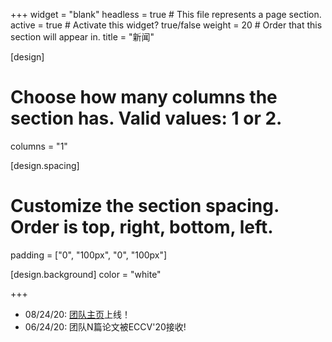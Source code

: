 +++
widget = "blank"
headless = true  # This file represents a page section.
active = true  # Activate this widget? true/false
weight = 20  # Order that this section will appear in.
title = "新闻"

[design]
  # Choose how many columns the section has. Valid values: 1 or 2.
  columns = "1"

[design.spacing]
  # Customize the section spacing. Order is top, right, bottom, left.
  padding = ["0", "100px", "0", "100px"]

[design.background]
  color = "white"

+++
- 08/24/20: [团队主页](https://hu-lab.netlify.app)上线！
- 06/24/20: 团队N篇论文被ECCV'20接收!

